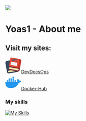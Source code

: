 ![](https://visitor-badge.glitch.me/badge?page_id=Yoas1)</br>
# Yoas1 - About me

## Visit my sites:

<a href="https://yoas1.pythonanywhere.com/"><img src="book.png" width="50" height="50">DevDocsOps</a>
<br>
<a href="https://hub.docker.com/u/yoas1"><img src="docker.png" width="50" height="50">Docker-Hub</a>

### My skills
[![My Skills](https://skills.thijs.gg/icons?i=docker,py,html,git,kubernetes)](Skills)
